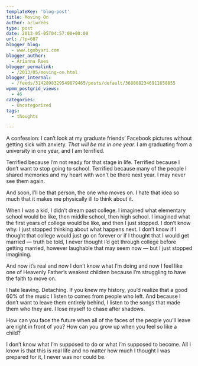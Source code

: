 ```yaml
---
templateKey: 'blog-post'
title: Moving On
author: ariwrees
type: post
date: 2013-05-05T04:57:00+00:00
url: /?p=687
blogger_blog:
  - www.igobyari.com
blogger_author:
  - Arianna Rees
blogger_permalink:
  - /2013/05/moving-on.html
blogger_internal:
  - /feeds/3142898329549879465/posts/default/3688082346911658855
wpmm_postgrid_views:
  - 46
categories:
  - Uncategorized
tags:
  - thoughts

---
```

A confession: I can’t look at my graduate friends’ Facebook pictures without getting sick with anxiety. _That will be me in one year._ I am graduating from a university in one year, and I am terrified.

Terrified because I’m not ready for that stage in life. Terrified because I don’t want to stop going to school. Terrified because many of the people I shared memories and my heart with won’t be there next year. I may never see them again.

And soon, I’ll be that person, the one who moves on. I hate that idea so much that it makes me physically ill to think about it.

When I was a kid, I didn’t dream past college. I imagined what elementary school would be like, then middle school, then high school. I imagined what the first years of college would be like, and then I just stopped. I don’t know why. I just stopped thinking about what happens next. I don’t know if I thought that college would just go on forever or if I thought that I would get married — truth be told, I never thought I’d get through college before getting married, however laughable that may seem now — but I just stopped imagining.

And now it’s real and now I don’t know what I’m doing and now I feel like one of Heavenly Father’s weakest children because I’m struggling to have the faith to move on.

I hate leaving. Detaching. If you knew my history, you’d realize that a good 60% of the music I listen to comes from people who left. And because I don’t want to leave them entirely behind, I listen to the songs that made them who they are. I lose myself to chase after shadows.

How can you face the future when all of the faces of the people you’ll leave are right in front of you? How can you grow up when you feel so like a child?

I don’t know what I’m supposed to do or what I’m supposed to become. All I know is that this is real life and no matter how much I thought I was prepared for it, I never was nor could be.